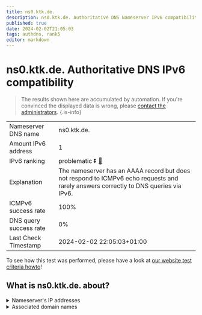 ```yaml
---
title: ns0.ktk.de.
description: ns0.ktk.de. Authoritative DNS Nameserver IPv6 compatibility
published: true
date: 2024-02-02T21:05:03
tags: authdns, rank5
editor: markdown
---
```


# ns0.ktk.de. Authoritative DNS IPv6 compatibility

> The results shown here are accumulated by automation. If you're convinced the displayed data is wrong, please [contact the administrators](/howto/chat). 
{.is-info}




|   |   |
| - | - |
| Nameserver DNS name | ns0.ktk.de.
| Amount IPv6 address | 1
| IPv6 ranking | problematic :arrow_double_down: [🔗](/howto/ranking) |
| Explanation | The nameserver has an AAAA record but does not respond to ICMPv6 echo requests and rarely answers correctly to DNS queries via IPv6. |
| ICMPv6 success rate | 100%|
| DNS query success rate | 0% |
| Last Check Timestamp | 2024-02-02 22:05:03+01:00 |

To see how this test was performed, please have a look at [our website test criteria howto](/howto/testcriteria/authdns)!


## What is ns0.ktk.de. about?




<details>
<summary>Nameserver's IP addresses</summary>

2a02:1628:0:c000::1:0

</details>



<details>
<summary>Associated domain names</summary>

www.debeka.de

</details>
